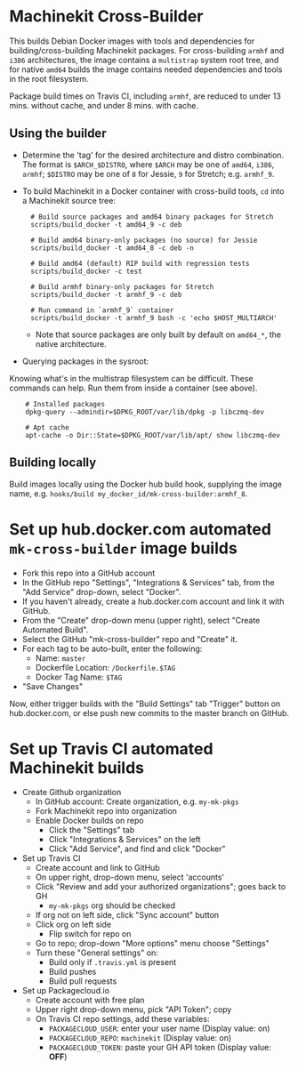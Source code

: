 # Machinekit Cross-Builder

This builds Debian Docker images with tools and dependencies for
building/cross-building Machinekit packages.  For cross-building
`armhf` and `i386` architectures, the image contains a `multistrap`
system root tree, and for native `amd64` builds the image contains
needed dependencies and tools in the root filesystem.

Package build times on Travis CI, including `armhf`, are reduced to
under 13 mins. without cache, and under 8 mins. with cache.

## Using the builder

- Determine the 'tag' for the desired architecture and distro
  combination.  The format is `$ARCH_$DISTRO`, where `$ARCH` may be
  one of `amd64`, `i386`, `armhf`; `$DISTRO` may be one of
  `8` for Jessie, `9` for Stretch; e.g. `armhf_9`.

- To build Machinekit in a Docker container with cross-build tools,
  `cd` into a Machinekit source tree:

        # Build source packages and amd64 binary packages for Stretch
		scripts/build_docker -t amd64_9 -c deb

		# Build amd64 binary-only packages (no source) for Jessie
		scripts/build_docker -t amd64_8 -c deb -n

		# Build amd64 (default) RIP build with regression tests
		scripts/build_docker -c test

		# Build armhf binary-only packages for Stretch
		scripts/build_docker -t armhf_9 -c deb

		# Run command in `armhf_9` container
		scripts/build_docker -t armhf_9 bash -c 'echo $HOST_MULTIARCH'

	- Note that source packages are only built by default on
      `amd64_*`, the native architecture.

- Querying packages in the sysroot:

Knowing what's in the multistrap filesystem can be difficult.  These
commands can help.  Run them from inside a container (see above).

        # Installed packages
        dpkg-query --admindir=$DPKG_ROOT/var/lib/dpkg -p libczmq-dev

        # Apt cache
        apt-cache -o Dir::State=$DPKG_ROOT/var/lib/apt/ show libczmq-dev


## Building locally

Build images locally using the Docker hub build hook, supplying the
image name, e.g. `hooks/build my_docker_id/mk-cross-builder:armhf_8`.

# Set up hub.docker.com automated `mk-cross-builder` image builds

- Fork this repo into a GitHub account
- In the GitHub repo "Settings", "Integrations & Services" tab, from
  the "Add Service" drop-down, select "Docker".
- If you haven't already, create a hub.docker.com account and link it
  with GitHub.
- From the "Create" drop-down menu (upper right), select "Create
  Automated Build".
- Select the GitHub "mk-cross-builder" repo and "Create" it.
- For each tag to be auto-built, enter the following:
  - Name: `master`
  - Dockerfile Location:  `/Dockerfile.$TAG`
  - Docker Tag Name: `$TAG`
- "Save Changes"

Now, either trigger builds with the "Build Settings" tab "Trigger"
button on hub.docker.com, or else push new commits to the master
branch on GitHub.

# Set up Travis CI automated Machinekit builds

- Create Github organization
  - In GitHub account:  Create organization, e.g. `my-mk-pkgs`
  - Fork Machinekit repo into organization
  - Enable Docker builds on repo
	- Click the "Settings" tab
	- Click "Integrations & Services" on the left
	- Click "Add Service", and find and click "Docker"
- Set up Travis CI
  - Create account and link to GitHub
  - On upper right, drop-down menu, select 'accounts'
  - Click "Review and add your authorized organizations"; goes back to GH
    - `my-mk-pkgs` org should be checked
  - If org not on left side, click "Sync account" button
  - Click org on left side
	- Flip switch for repo on
  - Go to repo; drop-down "More options" menu choose "Settings"
  - Turn these "General settings" on:
	- Build only if `.travis.yml` is present
	- Build pushes
	- Build pull requests
- Set up Packagecloud.io
  - Create account with free plan
  - Upper right drop-down menu, pick "API Token"; copy
  - On Travis CI repo settings, add these variables:
	- `PACKAGECLOUD_USER`:  enter your user name  (Display value: on)
	- `PACKAGECLOUD_REPO`:  `machinekit` (Display value: on)
	- `PACKAGECLOUD_TOKEN`:  paste your GH API token  (Display value: **OFF**)
